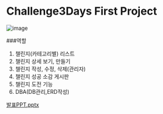 # Challenge3Days First Project
![image](https://github.com/mini-son/Challenge3Days/assets/134951047/35afa441-3363-47e7-b58c-77f9d41e35a9)

###역할
1. 챌린지(카테고리별) 리스트
2. 챌린지 상세 보기, 만들기
3. 챌린지 작성, 수정, 삭제(관리자)
4. 챌린지 성공 소감 게시판
5. 챌린지 도전 기능
6. DBA(DB관리,ERD작성)
  

[발표PPT.pptx](https://github.com/mini-son/Challenge3Days/files/12616402/07.PPT.pptx)
